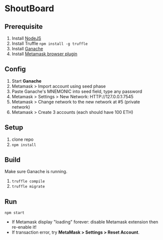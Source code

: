 # ShoutBoard

## Prerequisite
1. Install [NodeJS](https://nodejs.org)
2. Install Truffle `npm install -g truffle`
3. Install [Ganache](https://truffleframework.com/ganache)
4. Install [Metamask browser plugin](https://metamask.io/)

## Config
1. Start **Ganache**
2. Metamask > Import account using seed phase
3. Paste Ganache's MNEMONIC into seed field, type any password
4. Metamask > Settings > New Network: HTTP://127.0.0.1:7545
5. Metamask > Change network to the new network at #5 (private network)
6. Metamask > Create 3 accounts (each should have 100 ETH) 

## Setup
1. clone repo
2. `npm install`

## Build

Make sure Ganache is running.

1. `truffle compile`
2. `truffle migrate`

## Run
`npm start`

- If Metamask display "loading" forever: disable Metamask extension then re-enable it!
- If transaction error, try **MetaMask > Settings > Reset Account**.